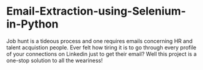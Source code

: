 # Email-Extraction-using-Selenium-in-Python
Job hunt is a tideous process and one requires emails concerning HR and talent acquistion people. Ever felt how tiring it is to go through every profile of your connections on Linkedin just to get their email? Well this project is a one-stop solution to all the weariness!
